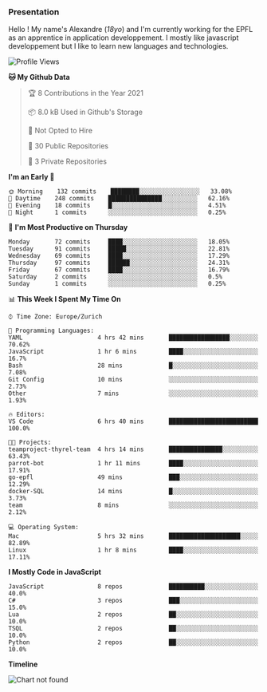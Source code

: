 ### Presentation

Hello ! My name's Alexandre (_18yo_) and I'm currently working for the EPFL as an apprentice in application developpement. I mostly like javascript developpement but I like to learn new languages and technologies.

<!--START_SECTION:waka-->
![Profile Views](http://img.shields.io/badge/Profile%20Views-9-blue)

**🐱 My Github Data** 

> 🏆 8 Contributions in the Year 2021
 > 
> 📦 8.0 kB Used in Github's Storage 
 > 
> 🚫 Not Opted to Hire
 > 
> 📜 30 Public Repositories 
 > 
> 🔑 3 Private Repositories  
 > 
**I'm an Early 🐤** 

```text
🌞 Morning    132 commits    ████████░░░░░░░░░░░░░░░░░   33.08% 
🌆 Daytime    248 commits    ███████████████░░░░░░░░░░   62.16% 
🌃 Evening    18 commits     █░░░░░░░░░░░░░░░░░░░░░░░░   4.51% 
🌙 Night      1 commits      ░░░░░░░░░░░░░░░░░░░░░░░░░   0.25%

```
📅 **I'm Most Productive on Thursday** 

```text
Monday       72 commits     ████░░░░░░░░░░░░░░░░░░░░░   18.05% 
Tuesday      91 commits     █████░░░░░░░░░░░░░░░░░░░░   22.81% 
Wednesday    69 commits     ████░░░░░░░░░░░░░░░░░░░░░   17.29% 
Thursday     97 commits     ██████░░░░░░░░░░░░░░░░░░░   24.31% 
Friday       67 commits     ████░░░░░░░░░░░░░░░░░░░░░   16.79% 
Saturday     2 commits      ░░░░░░░░░░░░░░░░░░░░░░░░░   0.5% 
Sunday       1 commits      ░░░░░░░░░░░░░░░░░░░░░░░░░   0.25%

```


📊 **This Week I Spent My Time On** 

```text
⌚︎ Time Zone: Europe/Zurich

💬 Programming Languages: 
YAML                     4 hrs 42 mins       █████████████████░░░░░░░░   70.62% 
JavaScript               1 hr 6 mins         ████░░░░░░░░░░░░░░░░░░░░░   16.7% 
Bash                     28 mins             █░░░░░░░░░░░░░░░░░░░░░░░░   7.08% 
Git Config               10 mins             ░░░░░░░░░░░░░░░░░░░░░░░░░   2.73% 
Other                    7 mins              ░░░░░░░░░░░░░░░░░░░░░░░░░   1.93%

🔥 Editors: 
VS Code                  6 hrs 40 mins       █████████████████████████   100.0%

🐱‍💻 Projects: 
teamproject-thyrel-team  4 hrs 14 mins       ███████████████░░░░░░░░░░   63.43% 
parrot-bot               1 hr 11 mins        ████░░░░░░░░░░░░░░░░░░░░░   17.91% 
go-epfl                  49 mins             ███░░░░░░░░░░░░░░░░░░░░░░   12.29% 
docker-SQL               14 mins             █░░░░░░░░░░░░░░░░░░░░░░░░   3.73% 
team                     8 mins              ░░░░░░░░░░░░░░░░░░░░░░░░░   2.12%

💻 Operating System: 
Mac                      5 hrs 32 mins       ████████████████████░░░░░   82.89% 
Linux                    1 hr 8 mins         ████░░░░░░░░░░░░░░░░░░░░░   17.11%

```

**I Mostly Code in JavaScript** 

```text
JavaScript               8 repos             ██████████░░░░░░░░░░░░░░░   40.0% 
C#                       3 repos             ███░░░░░░░░░░░░░░░░░░░░░░   15.0% 
Lua                      2 repos             ██░░░░░░░░░░░░░░░░░░░░░░░   10.0% 
TSQL                     2 repos             ██░░░░░░░░░░░░░░░░░░░░░░░   10.0% 
Python                   2 repos             ██░░░░░░░░░░░░░░░░░░░░░░░   10.0%

```


**Timeline**

![Chart not found](https://raw.githubusercontent.com/TacticsCH/TacticsCH/main/charts/bar_graph.png) 


<!--END_SECTION:waka-->
